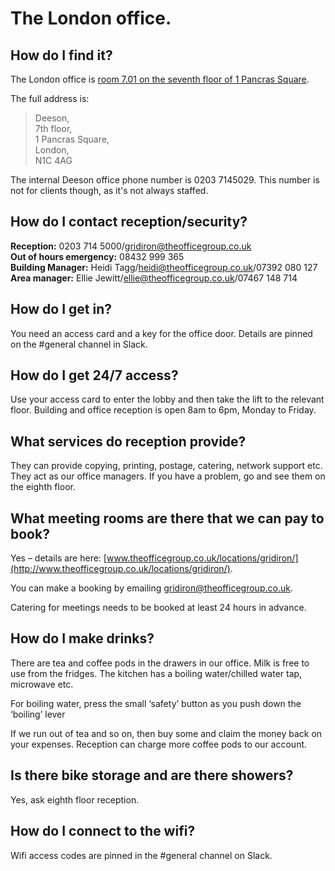 # The London office.

## How do I find it? 

The London office is [room 7.01 on the seventh floor of 1 Pancras Square](https://www.google.co.uk/maps/place/1+Pancras+Square/@51.5329912,-0.1258227,18z/data=!4m5!3m4!1s0x0000000000000000:0xf30ba87ba23b3369!8m2!3d51.5329289!4d-0.1250446). 

The full address is:

>Deeson,     
7th floor,   
1 Pancras Square,  
London,   
N1C 4AG 

The internal Deeson office phone number is 0203 7145029. This number is not for clients though, as it's not always staffed.

## How do I contact reception/security?
**Reception:** 0203 714 5000/[gridiron@theofficegroup.co.uk](gridiron@theofficegroup.co.uk)  
**Out of hours emergency:** 08432 999 365  
**Building Manager:** Heidi Tagg/[heidi@theofficegroup.co.uk](mailto:heidi@theofficegroup.co.uk)/07392 080 127  
**Area manager:** Ellie Jewitt/[ellie@theofficegroup.co.uk](ellie@theofficegroup.co.uk)/07467 148 714


## How do I get in?
You need an access card and a key for the office door. Details are pinned on the #general channel in Slack.

## How do I get 24/7 access?
Use your access card to enter the lobby and then take the lift to the relevant floor. Building and office reception is open 8am to 6pm, Monday to Friday.

## What services do reception provide?
They can provide copying, printing, postage, catering, network support etc. They act as our office managers. If you have a problem, go and see them on the eighth floor.

## What meeting rooms are there that we can pay to book?
Yes – details are here: [www.theofficegroup.co.uk/locations/gridiron/](http://www.theofficegroup.co.uk/locations/gridiron/).

You can make a booking by emailing [gridiron@theofficegroup.co.uk](gridiron@theofficegroup.co.uk).

Catering for meetings needs to be booked at least 24 hours in advance.

## How do I make drinks?
There are tea and coffee pods in the drawers in our office. Milk is free to use from the fridges. The kitchen has a boiling water/chilled water tap, microwave etc.

For boiling water, press the small ‘safety’ button as you push down the ‘boiling’ lever

If we run out of tea and so on, then buy some and claim the money back on your expenses. Reception can charge more coffee pods to our account.

## Is there bike storage and are there showers?
Yes, ask eighth floor reception.

## How do I connect to the wifi?
Wifi access codes are pinned in the #general channel on Slack.
